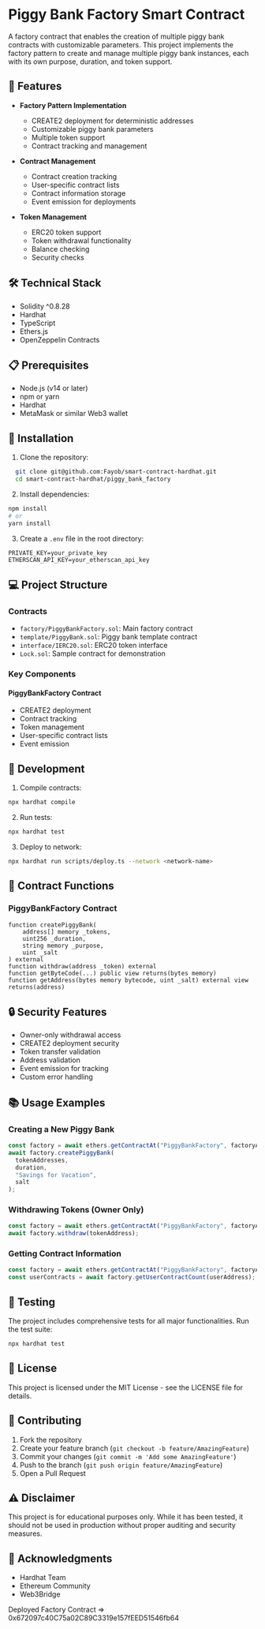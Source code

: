 # Piggy Bank Factory Smart Contract

A factory contract that enables the creation of multiple piggy bank contracts with customizable parameters. This project implements the factory pattern to create and manage multiple piggy bank instances, each with its own purpose, duration, and token support.

## 🌟 Features

- **Factory Pattern Implementation**

  - CREATE2 deployment for deterministic addresses
  - Customizable piggy bank parameters
  - Multiple token support
  - Contract tracking and management

- **Contract Management**

  - Contract creation tracking
  - User-specific contract lists
  - Contract information storage
  - Event emission for deployments

- **Token Management**
  - ERC20 token support
  - Token withdrawal functionality
  - Balance checking
  - Security checks

## 🛠️ Technical Stack

- Solidity ^0.8.28
- Hardhat
- TypeScript
- Ethers.js
- OpenZeppelin Contracts

## 📋 Prerequisites

- Node.js (v14 or later)
- npm or yarn
- Hardhat
- MetaMask or similar Web3 wallet

## 🚀 Installation

1. Clone the repository:

```bash
  git clone git@github.com:Fayob/smart-contract-hardhat.git
  cd smart-contract-hardhat/piggy_bank_factory
```

2. Install dependencies:

```bash
npm install
# or
yarn install
```

3. Create a `.env` file in the root directory:

```env
PRIVATE_KEY=your_private_key
ETHERSCAN_API_KEY=your_etherscan_api_key
```

## 💻 Project Structure

### Contracts

- `factory/PiggyBankFactory.sol`: Main factory contract
- `template/PiggyBank.sol`: Piggy bank template contract
- `interface/IERC20.sol`: ERC20 token interface
- `Lock.sol`: Sample contract for demonstration

### Key Components

#### PiggyBankFactory Contract

- CREATE2 deployment
- Contract tracking
- Token management
- User-specific contract lists
- Event emission

## 🔧 Development

1. Compile contracts:

```bash
npx hardhat compile
```

2. Run tests:

```bash
npx hardhat test
```

3. Deploy to network:

```bash
npx hardhat run scripts/deploy.ts --network <network-name>
```

## 📝 Contract Functions

### PiggyBankFactory Contract

```solidity
function createPiggyBank(
    address[] memory _tokens,
    uint256 _duration,
    string memory _purpose,
    uint _salt
) external
function withdraw(address _token) external
function getByteCode(...) public view returns(bytes memory)
function getAddress(bytes memory bytecode, uint _salt) external view returns(address)
```

## 🔒 Security Features

- Owner-only withdrawal access
- CREATE2 deployment security
- Token transfer validation
- Address validation
- Event emission for tracking
- Custom error handling

## 📚 Usage Examples

### Creating a New Piggy Bank

```typescript
const factory = await ethers.getContractAt("PiggyBankFactory", factoryAddress);
await factory.createPiggyBank(
  tokenAddresses,
  duration,
  "Savings for Vacation",
  salt
);
```

### Withdrawing Tokens (Owner Only)

```typescript
const factory = await ethers.getContractAt("PiggyBankFactory", factoryAddress);
await factory.withdraw(tokenAddress);
```

### Getting Contract Information

```typescript
const factory = await ethers.getContractAt("PiggyBankFactory", factoryAddress);
const userContracts = await factory.getUserContractCount(userAddress);
```

## 🧪 Testing

The project includes comprehensive tests for all major functionalities. Run the test suite:

```bash
npx hardhat test
```

## 📄 License

This project is licensed under the MIT License - see the LICENSE file for details.

## 👥 Contributing

1. Fork the repository
2. Create your feature branch (`git checkout -b feature/AmazingFeature`)
3. Commit your changes (`git commit -m 'Add some AmazingFeature'`)
4. Push to the branch (`git push origin feature/AmazingFeature`)
5. Open a Pull Request

## ⚠️ Disclaimer

This project is for educational purposes only. While it has been tested, it should not be used in production without proper auditing and security measures.

## 🙏 Acknowledgments

- Hardhat Team
- Ethereum Community
- Web3Bridge

Deployed Factory Contract => 0x672097c40C75a02C89C3319e157fEED51546fb64
